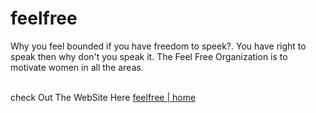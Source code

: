# feelfree
Why you feel bounded if you have freedom to speek?. You have right to speak then why don't you speak it. The Feel Free Organization 
is to motivate women in all the areas.<br/><br/>

check Out The WebSite Here <a href="http://feelfree.lmbdra.com/"> feelfree | home </a>
